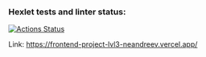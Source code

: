 ### Hexlet tests and linter status:
[![Actions Status](https://github.com/neandreev/frontend-project-lvl3/workflows/hexlet-check/badge.svg)](https://github.com/neandreev/frontend-project-lvl3/actions)

Link: https://frontend-project-lvl3-neandreev.vercel.app/